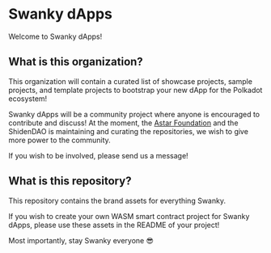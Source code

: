 # Swanky dApps

Welcome to Swanky dApps!

## What is this organization?

This organization will contain a curated list of showcase projects, sample projects, and template projects to bootstrap your new dApp for the Polkadot ecosystem!

Swanky dApps will be a community project where anyone is encouraged to contribute and discuss!
At the moment, the [Astar Foundation](https://github.com/AstarNetwork) and the ShidenDAO is maintaining and curating the repositories, we wish to give more power to the community.

If you wish to be involved, please send us a message!

## What is this repository?

This repository contains the brand assets for everything Swanky.

If you wish to create your own WASM smart contract project for Swanky dApps, please use these assets in the README of your project!

Most importantly, stay Swanky everyone :sunglasses:

